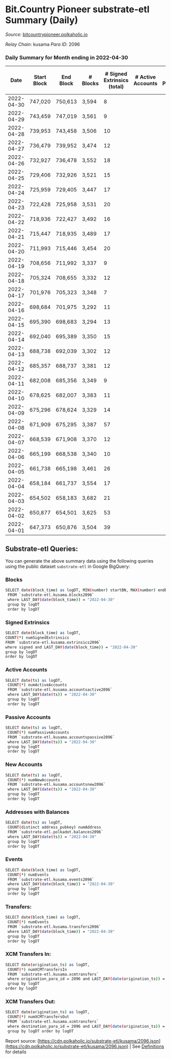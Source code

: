 # Bit.Country Pioneer substrate-etl Summary (Daily)

_Source_: [bitcountrypioneer.polkaholic.io](https://bitcountrypioneer.polkaholic.io)

*Relay Chain*: kusama
*Para ID*: 2096



### Daily Summary for Month ending in 2022-04-30


| Date | Start Block | End Block | # Blocks | # Signed Extrinsics (total) | # Active Accounts | # Passive | # New | # Addresses with Balances | # Events | # Transfers | # XCM Transfers In | # XCM Transfers Out | Issues | 
| ---- | ----------- | --------- | -------- | --------------------------- | ----------------- | --------- | ----- | ------------------------- | -------- | ----------- | ------------------ | ------------------- | ------ |
| 2022-04-30 | 747,020 | 750,613 | 3,594 | 8 |  |  |  | 16,146 | 7,495 | 263  |   |   |  |
| 2022-04-29 | 743,459 | 747,019 | 3,561 | 9 |  |  |  | 16,146 | 7,431 | 264  |   |   |  |
| 2022-04-28 | 739,953 | 743,458 | 3,506 | 10 |  |  |  | 16,146 | 7,373 | 406  |   |   |  |
| 2022-04-27 | 736,479 | 739,952 | 3,474 | 12 |  |  |  | 16,096 | 7,537 | 529  |   |   |  |
| 2022-04-26 | 732,927 | 736,478 | 3,552 | 18 |  |  |  | 16,096 | 7,762 | 564  |   |   |  |
| 2022-04-25 | 729,406 | 732,926 | 3,521 | 15 |  |  |  | 16,096 | 7,553 | 436  |   |   |  |
| 2022-04-24 | 725,959 | 729,405 | 3,447 | 17 |  |  |  | 16,096 | 7,527 | 647  |   |   |  |
| 2022-04-23 | 722,428 | 725,958 | 3,531 | 20 |  |  |  | 16,046 | 7,531 | 369  |   |   |  |
| 2022-04-22 | 718,936 | 722,427 | 3,492 | 16 |  |  |  | 16,046 | 7,632 | 564  |   |   |  |
| 2022-04-21 | 715,447 | 718,935 | 3,489 | 17 |  |  |  | 16,046 | 7,625 | 667  |   |   |  |
| 2022-04-20 | 711,993 | 715,446 | 3,454 | 20 |  |  |  | 15,996 | 7,602 | 691  |   |   |  |
| 2022-04-19 | 708,656 | 711,992 | 3,337 | 9 |  |  |  | 15,946 | 7,027 | 308  |   |   |  |
| 2022-04-18 | 705,324 | 708,655 | 3,332 | 12 |  |  |  | 15,946 | 7,013 | 285  |   |   |  |
| 2022-04-17 | 701,976 | 705,323 | 3,348 | 7 |  |  |  | 15,946 | 6,991 | 359  |   |   |  |
| 2022-04-16 | 698,684 | 701,975 | 3,292 | 11 |  |  |  | 15,896 | 7,104 | 465  |   |   |  |
| 2022-04-15 | 695,390 | 698,683 | 3,294 | 13 |  |  |  | 15,896 | 7,136 | 479  |   |   |  |
| 2022-04-14 | 692,040 | 695,389 | 3,350 | 15 |  |  |  | 15,896 | 7,275 | 599  |   |   |  |
| 2022-04-13 | 688,738 | 692,039 | 3,302 | 12 |  |  |  | 15,846 | 7,106 | 438  |   |   |  |
| 2022-04-12 | 685,357 | 688,737 | 3,381 | 12 |  |  |  | 15,846 | 7,298 | 577  |   |   |  |
| 2022-04-11 | 682,008 | 685,356 | 3,349 | 9 |  |  |  | 15,796 | 7,144 | 397  |   |   |  |
| 2022-04-10 | 678,625 | 682,007 | 3,383 | 11 |  |  |  | 15,796 | 7,232 | 513  |   |   |  |
| 2022-04-09 | 675,296 | 678,624 | 3,329 | 14 |  |  |  | 15,746 | 7,171 | 439  |   |   |  |
| 2022-04-08 | 671,909 | 675,295 | 3,387 | 57 |  |  |  | 15,746 | 7,736 | 779  |   |   |  |
| 2022-04-07 | 668,539 | 671,908 | 3,370 | 12 |  |  |  | 15,696 | 7,230 | 426  |   |   |  |
| 2022-04-06 | 665,199 | 668,538 | 3,340 | 10 |  |  |  | 15,696 | 7,089 | 462  |   |   |  |
| 2022-04-05 | 661,738 | 665,198 | 3,461 | 26 |  |  |  | 15,646 | 7,790 | 938  |   |   |  |
| 2022-04-04 | 658,184 | 661,737 | 3,554 | 17 |  |  |  | 15,546 | 7,789 | 804  |   |   |  |
| 2022-04-03 | 654,502 | 658,183 | 3,682 | 21 |  |  |  | 15,446 | 8,190 | 906  |   |   |  |
| 2022-04-02 | 650,877 | 654,501 | 3,625 | 53 |  |  |  | 15,346 | 8,817 | 1,597  |   |   |  |
| 2022-04-01 | 647,373 | 650,876 | 3,504 | 39 |  |  |  | 15,196 | 8,091 | 1,088  |   |   |  |

## Substrate-etl Queries:
You can generate the above summary data using the following queries using the public dataset `substrate-etl` in Google BigQuery:

### Blocks
```bash
SELECT date(block_time) as logDT, MIN(number) startBN, MAX(number) endBN, COUNT(*) numBlocks 
 FROM `substrate-etl.kusama.blocks2096`  
 where LAST_DAY(date(block_time)) = "2022-04-30" 
 group by logDT 
 order by logDT
```

### Signed Extrinsics
```bash
SELECT date(block_time) as logDT, 
COUNT(*) numSignedExtrinsics 
FROM `substrate-etl.kusama.extrinsics2096`  
where signed and LAST_DAY(date(block_time)) = "2022-04-30" 
group by logDT 
order by logDT
```

### Active Accounts
```bash
SELECT date(ts) as logDT, 
 COUNT(*) numActiveAccounts 
 FROM `substrate-etl.kusama.accountsactive2096` 
 where LAST_DAY(date(ts)) = "2022-04-30" 
 group by logDT 
 order by logDT
```

### Passive Accounts
```bash
SELECT date(ts) as logDT, 
 COUNT(*) numPassiveAccounts 
 FROM `substrate-etl.kusama.accountspassive2096` 
 where LAST_DAY(date(ts)) = "2022-04-30" 
 group by logDT 
 order by logDT
```

### New Accounts
```bash
SELECT date(ts) as logDT, 
 COUNT(*) numNewAccounts 
 FROM `substrate-etl.kusama.accountsnew2096` 
 where LAST_DAY(date(ts)) = "2022-04-30" 
 group by logDT
 order by logDT
```

### Addresses with Balances
```bash
SELECT date(ts) as logDT,
 COUNT(distinct address_pubkey) numAddress 
 FROM `substrate-etl.polkadot.balances2096` 
 where LAST_DAY(date(ts)) = "2022-04-30" 
 group by logDT 
 order by logDT
```

### Events
```bash
SELECT date(block_time) as logDT, 
 COUNT(*) numEvents 
 FROM `substrate-etl.kusama.events2096` 
 where LAST_DAY(date(block_time)) = "2022-04-30" 
 group by logDT 
 order by logDT
```

### Transfers:
```bash
SELECT date(block_time) as logDT, 
 COUNT(*) numEvents 
 FROM `substrate-etl.kusama.transfers2096` 
 where LAST_DAY(date(block_time)) = "2022-04-30" 
 group by logDT 
 order by logDT
```

### XCM Transfers In:
```bash
SELECT date(origination_ts) as logDT, 
 COUNT(*) numXCMTransfersIn 
 FROM `substrate-etl.kusama.xcmtransfers` 
 where origination_para_id = 2096 and LAST_DAY(date(origination_ts)) = "2022-04-30" 
 group by logDT 
order by logDT
```

### XCM Transfers Out:
```bash
SELECT date(origination_ts) as logDT, 
 COUNT(*) numXCMTransfersOut 
 FROM `substrate-etl.kusama.xcmtransfers` 
 where destination_para_id = 2096 and LAST_DAY(date(origination_ts)) = "2022-04-30" 
 group by logDT order by logDT
```


Report source: [https://cdn.polkaholic.io/substrate-etl/kusama/2096.json](https://cdn.polkaholic.io/substrate-etl/kusama/2096.json) | See [Definitions](/DEFINITIONS.md) for details
